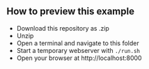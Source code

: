 ## How to preview this example

- Download this repository as .zip
- Unzip
- Open a terminal and navigate to this folder
- Start a temporary webserver with `./run.sh`
- Open your browser at http://localhost:8000


